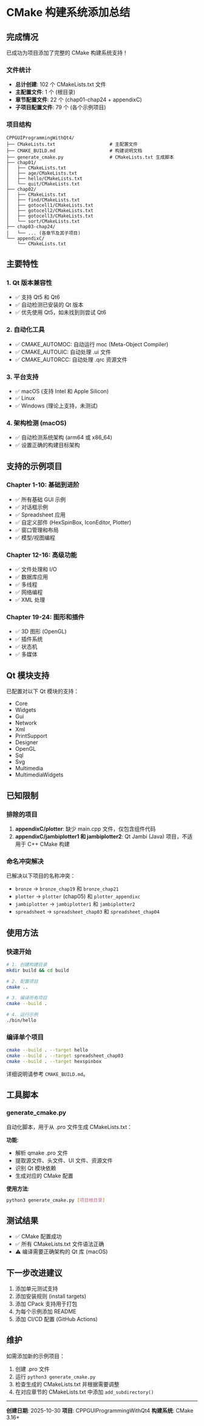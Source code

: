 # CMake 构建系统添加总结

## 完成情况

已成功为项目添加了完整的 CMake 构建系统支持！

### 文件统计

- **总计创建**: 102 个 CMakeLists.txt 文件
- **主配置文件**: 1 个 (根目录)
- **章节配置文件**: 22 个 (chap01-chap24 + appendixC)
- **子项目配置文件**: 79 个 (各个示例项目)

### 项目结构

```
CPPGUIProgrammingWithQt4/
├── CMakeLists.txt                    # 主配置文件
├── CMAKE_BUILD.md                    # 构建说明文档
├── generate_cmake.py                 # CMakeLists.txt 生成脚本
├── chap01/
│   ├── CMakeLists.txt
│   ├── age/CMakeLists.txt
│   ├── hello/CMakeLists.txt
│   └── quit/CMakeLists.txt
├── chap02/
│   ├── CMakeLists.txt
│   ├── find/CMakeLists.txt
│   ├── gotocell1/CMakeLists.txt
│   ├── gotocell2/CMakeLists.txt
│   ├── gotocell3/CMakeLists.txt
│   └── sort/CMakeLists.txt
├── chap03-chap24/
│   └── ... (各章节及其子项目)
└── appendixC/
    └── CMakeLists.txt
```

## 主要特性

### 1. Qt 版本兼容性
- ✅ 支持 Qt5 和 Qt6
- ✅ 自动检测已安装的 Qt 版本
- ✅ 优先使用 Qt5，如未找到则尝试 Qt6

### 2. 自动化工具
- ✅ CMAKE_AUTOMOC: 自动运行 moc (Meta-Object Compiler)
- ✅ CMAKE_AUTOUIC: 自动处理 .ui 文件
- ✅ CMAKE_AUTORCC: 自动处理 .qrc 资源文件

### 3. 平台支持
- ✅ macOS (支持 Intel 和 Apple Silicon)
- ✅ Linux
- ✅ Windows (理论上支持，未测试)

### 4. 架构检测 (macOS)
- ✅ 自动检测系统架构 (arm64 或 x86_64)
- ✅ 设置正确的构建目标架构

## 支持的示例项目

### Chapter 1-10: 基础到进阶
- ✅ 所有基础 GUI 示例
- ✅ 对话框示例
- ✅ Spreadsheet 应用
- ✅ 自定义部件 (HexSpinBox, IconEditor, Plotter)
- ✅ 窗口管理和布局
- ✅ 模型/视图编程

### Chapter 12-16: 高级功能
- ✅ 文件处理和 I/O
- ✅ 数据库应用
- ✅ 多线程
- ✅ 网络编程
- ✅ XML 处理

### Chapter 19-24: 图形和插件
- ✅ 3D 图形 (OpenGL)
- ✅ 插件系统
- ✅ 状态机
- ✅ 多媒体

## Qt 模块支持

已配置对以下 Qt 模块的支持：

- Core
- Widgets
- Gui
- Network
- Xml
- PrintSupport
- Designer
- OpenGL
- Sql
- Svg
- Multimedia
- MultimediaWidgets

## 已知限制

### 排除的项目

1. **appendixC/plotter**: 缺少 main.cpp 文件，仅包含组件代码
2. **appendixC/jambiplotter1 和 jambiplotter2**: Qt Jambi (Java) 项目，不适用于 C++ CMake 构建

### 命名冲突解决

已解决以下项目的名称冲突：

- `bronze` → `bronze_chap19` 和 `bronze_chap21`
- `plotter` → `plotter` (chap05) 和 `plotter_appendixc`
- `jambiplotter` → `jambiplotter1` 和 `jambiplotter2`
- `spreadsheet` → `spreadsheet_chap03` 和 `spreadsheet_chap04`

## 使用方法

### 快速开始

```bash
# 1. 创建构建目录
mkdir build && cd build

# 2. 配置项目
cmake ..

# 3. 编译所有项目
cmake --build .

# 4. 运行示例
./bin/hello
```

### 编译单个项目

```bash
cmake --build . --target hello
cmake --build . --target spreadsheet_chap03
cmake --build . --target hexspinbox
```

详细说明请参考 `CMAKE_BUILD.md`。

## 工具脚本

### generate_cmake.py

自动化脚本，用于从 .pro 文件生成 CMakeLists.txt：

**功能**:
- 解析 qmake .pro 文件
- 提取源文件、头文件、UI 文件、资源文件
- 识别 Qt 模块依赖
- 生成对应的 CMake 配置

**使用方法**:
```bash
python3 generate_cmake.py [项目根目录]
```

## 测试结果

- ✅ CMake 配置成功
- ✅ 所有 CMakeLists.txt 文件语法正确
- ⚠️  编译需要正确架构的 Qt 库 (macOS)

## 下一步改进建议

1. 添加单元测试支持
2. 添加安装规则 (install targets)
3. 添加 CPack 支持用于打包
4. 为每个示例添加 README
5. 添加 CI/CD 配置 (GitHub Actions)

## 维护

如需添加新的示例项目：

1. 创建 .pro 文件
2. 运行 `python3 generate_cmake.py`
3. 检查生成的 CMakeLists.txt 并根据需要调整
4. 在对应章节的 CMakeLists.txt 中添加 `add_subdirectory()`

---

**创建日期**: 2025-10-30
**项目**: CPPGUIProgrammingWithQt4
**构建系统**: CMake 3.16+
